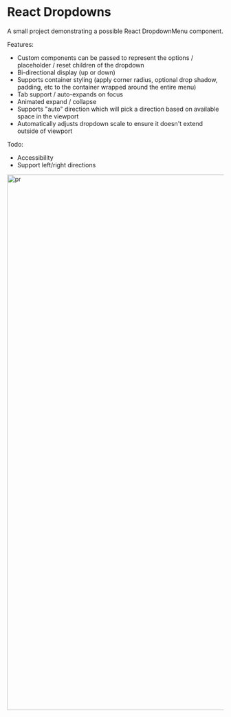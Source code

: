 # React Dropdowns

A small project demonstrating a possible React DropdownMenu component.

Features:
- Custom components can be passed to represent the options / placeholder / reset children of the dropdown
- Bi-directional display (up or down)
- Supports container styling (apply corner radius, optional drop shadow, padding, etc to the container wrapped around the entire menu)
- Tab support / auto-expands on focus
- Animated expand / collapse
- Supports "auto" direction which will pick a direction based on available space in the viewport
- Automatically adjusts dropdown scale to ensure it doesn't extend outside of viewport

Todo:
- Accessibility
- Support left/right directions

<img width="1244" alt="pr" src="https://github.com/AdamEisfeld/react-dropdown/assets/2840242/a300f130-f5b8-40be-ab4f-2258bd404704">